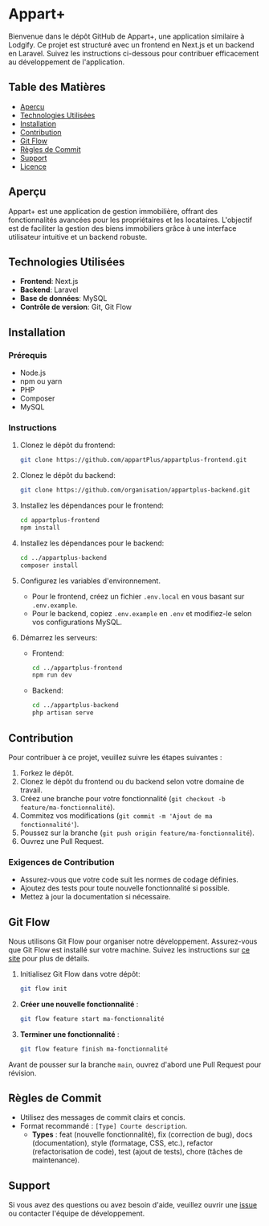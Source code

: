 # Appart+

Bienvenue dans le dépôt GitHub de Appart+, une application similaire à Lodgify. Ce projet est structuré avec un frontend en Next.js et un backend en Laravel. Suivez les instructions ci-dessous pour contribuer efficacement au développement de l'application.

## Table des Matières

- [Aperçu](#aperçu)
- [Technologies Utilisées](#technologies-utilisées)
- [Installation](#installation)
- [Contribution](#contribution)
- [Git Flow](#git-flow)
- [Règles de Commit](#règles-de-commit)
- [Support](#support)
- [Licence](#licence)

## Aperçu

Appart+ est une application de gestion immobilière, offrant des fonctionnalités avancées pour les propriétaires et les locataires. L'objectif est de faciliter la gestion des biens immobiliers grâce à une interface utilisateur intuitive et un backend robuste.

## Technologies Utilisées

- **Frontend**: Next.js
- **Backend**: Laravel
- **Base de données**: MySQL
- **Contrôle de version**: Git, Git Flow

## Installation

### Prérequis

- Node.js
- npm ou yarn
- PHP
- Composer
- MySQL

### Instructions

1. Clonez le dépôt du frontend:
    ```sh
    git clone https://github.com/appartPlus/appartplus-frontend.git
    ```

2. Clonez le dépôt du backend:
    ```sh
    git clone https://github.com/organisation/appartplus-backend.git
    ```

3. Installez les dépendances pour le frontend:
    ```sh
    cd appartplus-frontend
    npm install
    ```

4. Installez les dépendances pour le backend:
    ```sh
    cd ../appartplus-backend
    composer install
    ```

5. Configurez les variables d'environnement.

    - Pour le frontend, créez un fichier `.env.local` en vous basant sur `.env.example`.
    - Pour le backend, copiez `.env.example` en `.env` et modifiez-le selon vos configurations MySQL.

6. Démarrez les serveurs:

    - Frontend:
        ```sh
        cd ../appartplus-frontend
        npm run dev
        ```

    - Backend:
        ```sh
        cd ../appartplus-backend
        php artisan serve
        ```

## Contribution

Pour contribuer à ce projet, veuillez suivre les étapes suivantes :

1. Forkez le dépôt.
2. Clonez le dépôt du frontend ou du backend selon votre domaine de travail.
3. Créez une branche pour votre fonctionnalité (`git checkout -b feature/ma-fonctionnalité`).
4. Commitez vos modifications (`git commit -m 'Ajout de ma fonctionnalité'`).
5. Poussez sur la branche (`git push origin feature/ma-fonctionnalité`).
6. Ouvrez une Pull Request.

### Exigences de Contribution

- Assurez-vous que votre code suit les normes de codage définies.
- Ajoutez des tests pour toute nouvelle fonctionnalité si possible.
- Mettez à jour la documentation si nécessaire.

## Git Flow

Nous utilisons Git Flow pour organiser notre développement. Assurez-vous que Git Flow est installé sur votre machine. Suivez les instructions sur [ce site](https://danielkummer.github.io/git-flow-cheatsheet/index.fr_FR.html) pour plus de détails.

1. Initialisez Git Flow dans votre dépôt:
    ```sh
    git flow init
    ```

2. **Créer une nouvelle fonctionnalité** :
    ```sh
    git flow feature start ma-fonctionnalité
    ```

3. **Terminer une fonctionnalité** :
    ```sh
    git flow feature finish ma-fonctionnalité
    ```

Avant de pousser sur la branche `main`, ouvrez d'abord une Pull Request pour révision.

## Règles de Commit

- Utilisez des messages de commit clairs et concis.
- Format recommandé : `[Type] Courte description`.
  - **Types** : feat (nouvelle fonctionnalité), fix (correction de bug), docs (documentation), style (formatage, CSS, etc.), refactor (refactorisation de code), test (ajout de tests), chore (tâches de maintenance).

## Support

Si vous avez des questions ou avez besoin d'aide, veuillez ouvrir une [issue](https://github.com/organisation/appartPlus/issues) ou contacter l'équipe de développement.

